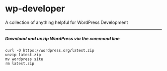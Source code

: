 # wp-developer
A collection of anything helpful for WordPress Development

--- 

##### Download and unzip WordPress via the command line

```
curl -O https://wordpress.org/latest.zip
unzip latest.zip 
mv wordpress site
rm latest.zip 
```
